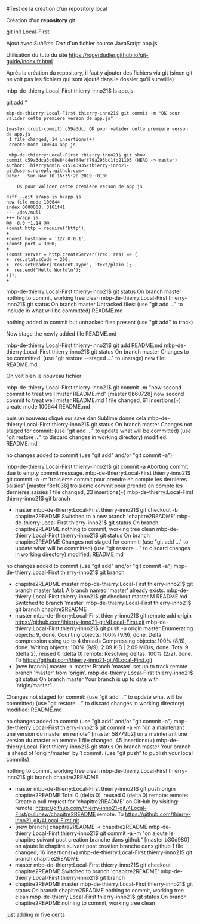 #Test de la création d'un repository local

Création d'un **repository** git

git init Local-First

Ajout avec *Sublime Text* d'un fichier source JavaScript app.js

Utilisation du tuto du site https://rogerdudler.github.io/git-guide/index.fr.html

Après la création du repository, il faut y ajouter des fichiers via git (sinon git ne voit pas les fichiers qui sont ajouté dans le dossier qu'il surveille)

mbp-de-thierry:Local-First thierry-inno21$ ls
app.js

git add *
```
mbp-de-thierry:Local-First thierry-inno21$ git commit -m "OK pour valider cette premiere verson de app.js"

[master (root-commit) c59a3dc] OK pour valider cette premiere verson de app.js
 1 file changed, 14 insertions(+)
 create mode 100644 app.js

 mbp-de-thierry:Local-First thierry-inno21$ git show
commit c59a3dca3c08e84c4eff4eff79a293bc1fd21105 (HEAD -> master)
Author: ThierryAdmin <15143935+thierry-inno21-git@users.noreply.github.com>
Date:   Sun Nov 10 16:35:28 2019 +0100

    OK pour valider cette premiere verson de app.js

diff --git a/app.js b/app.js
new file mode 100644
index 0000000..3161f41
--- /dev/null
+++ b/app.js
@@ -0,0 +1,14 @@
+const http = require('http');
+
+const hostname = '127.0.0.1';
+const port = 3000;
+
+const server = http.createServer((req, res) => {
+  res.statusCode = 200;
+  res.setHeader('Content-Type', 'text/plain');
+  res.end('Hello World\n');
+});
+
```

mbp-de-thierry:Local-First thierry-inno21$ git status
On branch master
nothing to commit, working tree clean
mbp-de-thierry:Local-First thierry-inno21$ git status
On branch master
Untracked files:
  (use "git add <file>..." to include in what will be committed)
	README.md

nothing added to commit but untracked files present (use "git add" to track)

Now stage the newly added file README.md

mbp-de-thierry:Local-First thierry-inno21$ git add README.md 
mbp-de-thierry:Local-First thierry-inno21$ git status
On branch master
Changes to be committed:
  (use "git restore --staged <file>..." to unstage)
	new file:   README.md

On voit bien le nouveau fichier

mbp-de-thierry:Local-First thierry-inno21$ git commit -m "now second commit to treat well mister README.md"
[master 0b60728] now second commit to treat well mister README.md
 1 file changed, 61 insertions(+)
 create mode 100644 README.md

 puis un nouveau cliqué sur save dan Sublime donne cela
 mbp-de-thierry:Local-First thierry-inno21$ git status
On branch master
Changes not staged for commit:
  (use "git add <file>..." to update what will be committed)
  (use "git restore <file>..." to discard changes in working directory)
	modified:   README.md

no changes added to commit (use "git add" and/or "git commit -a")

mbp-de-thierry:Local-First thierry-inno21$ git commit -a
Aborting commit due to empty commit message.
mbp-de-thierry:Local-First thierry-inno21$ git commit -a -m"troisième commit pour prendre en compte les dernieres saisies"
[master f8cf038] troisième commit pour prendre en compte les dernieres saisies
 1 file changed, 23 insertions(+)
mbp-de-thierry:Local-First thierry-inno21$ git branch
* master
mbp-de-thierry:Local-First thierry-inno21$ git checkout -b chapitre2README
Switched to a new branch 'chapitre2README'
mbp-de-thierry:Local-First thierry-inno21$ git status
On branch chapitre2README
nothing to commit, working tree clean
mbp-de-thierry:Local-First thierry-inno21$ git status
On branch chapitre2README
Changes not staged for commit:
  (use "git add <file>..." to update what will be committed)
  (use "git restore <file>..." to discard changes in working directory)
	modified:   README.md

no changes added to commit (use "git add" and/or "git commit -a")
mbp-de-thierry:Local-First thierry-inno21$ git branch
* chapitre2README
  master
mbp-de-thierry:Local-First thierry-inno21$ git branch master
fatal: A branch named 'master' already exists.
mbp-de-thierry:Local-First thierry-inno21$ git checkout master
M	README.md
Switched to branch 'master'
mbp-de-thierry:Local-First thierry-inno21$ git branch
  chapitre2README
* master
mbp-de-thierry:Local-First thierry-inno21$ git remote add origin https://github.com/thierry-inno21-git/4Local-First.git
mbp-de-thierry:Local-First thierry-inno21$ git push -u origin master
Enumerating objects: 9, done.
Counting objects: 100% (9/9), done.
Delta compression using up to 4 threads
Compressing objects: 100% (8/8), done.
Writing objects: 100% (9/9), 2.09 KiB | 2.09 MiB/s, done.
Total 9 (delta 2), reused 0 (delta 0)
remote: Resolving deltas: 100% (2/2), done.
To https://github.com/thierry-inno21-git/4Local-First.git
 * [new branch]      master -> master
Branch 'master' set up to track remote branch 'master' from 'origin'.
mbp-de-thierry:Local-First thierry-inno21$ git status
On branch master
Your branch is up to date with 'origin/master'.

Changes not staged for commit:
  (use "git add <file>..." to update what will be committed)
  (use "git restore <file>..." to discard changes in working directory)
	modified:   README.md

no changes added to commit (use "git add" and/or "git commit -a")
mbp-de-thierry:Local-First thierry-inno21$ git commit -a -m "on a maintenant une version du master en remote" 
[master 58779b2] on a maintenant une version du master en remote
 1 file changed, 45 insertions(+)
mbp-de-thierry:Local-First thierry-inno21$ git status
On branch master
Your branch is ahead of 'origin/master' by 1 commit.
  (use "git push" to publish your local commits)

nothing to commit, working tree clean
mbp-de-thierry:Local-First thierry-inno21$ git branch
  chapitre2README
* master
mbp-de-thierry:Local-First thierry-inno21$ git push origin chapitre2README
Total 0 (delta 0), reused 0 (delta 0)
remote: 
remote: Create a pull request for 'chapitre2README' on GitHub by visiting:
remote:      https://github.com/thierry-inno21-git/4Local-First/pull/new/chapitre2README
remote: 
To https://github.com/thierry-inno21-git/4Local-First.git
 * [new branch]      chapitre2README -> chapitre2README
mbp-de-thierry:Local-First thierry-inno21$ git commit -a -m "on ajoute le chapitre suivant post creation branche dans github"
[master b30d980] on ajoute le chapitre suivant post creation branche dans github
 1 file changed, 16 insertions(+)
mbp-de-thierry:Local-First thierry-inno21$ git branch
  chapitre2README
* master
mbp-de-thierry:Local-First thierry-inno21$ git checkout chapitre2README
Switched to branch 'chapitre2README'
mbp-de-thierry:Local-First thierry-inno21$ git branch
* chapitre2README
  master
mbp-de-thierry:Local-First thierry-inno21$ git status
On branch chapitre2README
nothing to commit, working tree clean
mbp-de-thierry:Local-First thierry-inno21$ git status
On branch chapitre2README
nothing to commit, working tree clean

just adding m five cents
